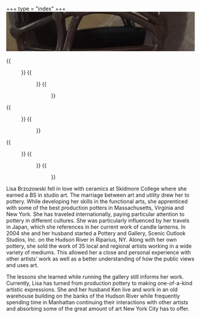 +++
type = "index"
+++
![banner image](img/unfinished_lanterns_small-30.jpg)

<div>
<div class="center img-inline thumbnails">
    {{<figure src="/img/Black_Lantern_Stoneware_11_x8_x8.jpg" link="/img/Black_Lantern_Stoneware_11_x8_x8.jpg">}}
    {{<figure src="/img/Blue_Wave_Lantern_Stoneware_17_x14_x14.jpg" link="/img/Blue_Wave_Lantern_Stoneware_17_x14_x14.jpg">}}
    {{<figure src="/img/Carved_Lantern_Stoneware_18_x9_x9.jpg" link="/img/Carved_Lantern_Stoneware_18_x9_x9.jpg">}}
</div>
<div class="center img-inline thumbnails">
    {{<figure src="/img/Copper_Penny_Lantern_Stoneware_19_x8_x8.jpg" link="/img/Copper_Penny_Lantern_Stoneware_19_x8_x8.jpg">}}
    {{<figure src="/img/Double_Lantern_Stoneware_26_x9_x9.jpg" link="/img/Double_Lantern_Stoneware_26_x9_x9.jpg">}}
</div>
<div class="center img-inline thumbnails">
    {{<figure src="/img/Green_Lantern_12_x11_x11.jpg" link="/img/Green_Lantern_12_x11_x11.jpg">}}
    {{<figure src="/img/Ken's_Lantern_16_x9_x9.jpg" link="/img/Ken's_Lantern_16_x9_x9.jpg">}}
    {{<figure src="/img/Tall_Indigo_Lantern_Stoneware_21_x8_x8.jpg" link="/img/Tall_Indigo_Lantern_Stoneware_21_x8_x8.jpg">}}
</div>
</div>
<div class="bio-statement">
    <p>
Lisa Brzozowski fell in love with ceramics at Skidmore College where she
earned a BS in studio art. The marriage between art and utility drew her to
pottery. While developing her skills in the functional arts, she apprenticed
with some of the best production potters in Massachusetts, Virginia and
New York. She has traveled internationally, paying particular attention to
pottery in different cultures. She was particularly influenced by her travels
in Japan, which she references in her current work of candle lanterns.
In 2004 she and her husband started a Pottery and Gallery, Scenic Outlook
Studios, Inc. on the Hudson River in Riparius, NY. Along with her own
pottery, she sold the work of 35 local and regional artists working in a wide
variety of mediums. This allowed her a close and personal experience with
other artists’ work as well as a better understanding of how the public views
and uses art.

The lessons she learned while running the gallery still informs her work.
Currently, Lisa has turned from production pottery to making one-of-a-kind
artistic expressions. She and her husband Ken live and work in an old
warehouse building on the banks of the Hudson River while frequently
spending time in Manhattan continuing their interactions with other artists
and absorbing some of the great amount of art New York City has to offer.
    </p>
</div>
